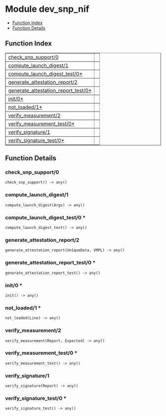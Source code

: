 

# Module dev_snp_nif
* [Function Index](#index)
* [Function Details](#functions)

<a name="index"></a>

## Function Index


<table width="100%" border="1" cellspacing="0" cellpadding="2" summary="function index"><tr><td valign="top"><a href="#check_snp_support-0">check_snp_support/0</a></td><td></td></tr><tr><td valign="top"><a href="#compute_launch_digest-1">compute_launch_digest/1</a></td><td></td></tr><tr><td valign="top"><a href="#compute_launch_digest_test-0">compute_launch_digest_test/0*</a></td><td></td></tr><tr><td valign="top"><a href="#generate_attestation_report-2">generate_attestation_report/2</a></td><td></td></tr><tr><td valign="top"><a href="#generate_attestation_report_test-0">generate_attestation_report_test/0*</a></td><td></td></tr><tr><td valign="top"><a href="#init-0">init/0*</a></td><td></td></tr><tr><td valign="top"><a href="#not_loaded-1">not_loaded/1*</a></td><td></td></tr><tr><td valign="top"><a href="#verify_measurement-2">verify_measurement/2</a></td><td></td></tr><tr><td valign="top"><a href="#verify_measurement_test-0">verify_measurement_test/0*</a></td><td></td></tr><tr><td valign="top"><a href="#verify_signature-1">verify_signature/1</a></td><td></td></tr><tr><td valign="top"><a href="#verify_signature_test-0">verify_signature_test/0*</a></td><td></td></tr></table>


<a name="functions"></a>

## Function Details

<a name="check_snp_support-0"></a>

### check_snp_support/0

`check_snp_support() -> any()`

<a name="compute_launch_digest-1"></a>

### compute_launch_digest/1

`compute_launch_digest(Args) -> any()`

<a name="compute_launch_digest_test-0"></a>

### compute_launch_digest_test/0 *

`compute_launch_digest_test() -> any()`

<a name="generate_attestation_report-2"></a>

### generate_attestation_report/2

`generate_attestation_report(UniqueData, VMPL) -> any()`

<a name="generate_attestation_report_test-0"></a>

### generate_attestation_report_test/0 *

`generate_attestation_report_test() -> any()`

<a name="init-0"></a>

### init/0 *

`init() -> any()`

<a name="not_loaded-1"></a>

### not_loaded/1 *

`not_loaded(Line) -> any()`

<a name="verify_measurement-2"></a>

### verify_measurement/2

`verify_measurement(Report, Expected) -> any()`

<a name="verify_measurement_test-0"></a>

### verify_measurement_test/0 *

`verify_measurement_test() -> any()`

<a name="verify_signature-1"></a>

### verify_signature/1

`verify_signature(Report) -> any()`

<a name="verify_signature_test-0"></a>

### verify_signature_test/0 *

`verify_signature_test() -> any()`

